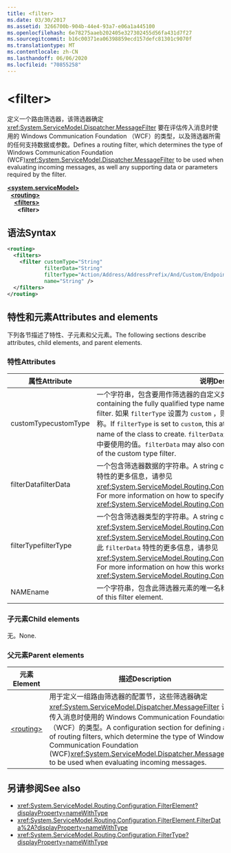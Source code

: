 ```yaml
---
title: <filter>
ms.date: 03/30/2017
ms.assetid: 3266700b-904b-44e4-93a7-e06a1a445100
ms.openlocfilehash: 6e78275aaeb202405e327302455d56fa431d7f27
ms.sourcegitcommit: b16c00371ea06398859ecd157defc81301c9070f
ms.translationtype: MT
ms.contentlocale: zh-CN
ms.lasthandoff: 06/06/2020
ms.locfileid: "70855258"
---
```

# \<filter>

<span data-ttu-id="343d2-101">定义一个路由筛选器，该筛选器确定 <xref:System.ServiceModel.Dispatcher.MessageFilter> 要在评估传入消息时使用的 Windows Communication Foundation （WCF）的类型，以及筛选器所需的任何支持数据或参数。</span><span class="sxs-lookup"><span data-stu-id="343d2-101">Defines a routing filter, which determines the type of Windows Communication Foundation (WCF)<xref:System.ServiceModel.Dispatcher.MessageFilter> to be used when evaluating incoming messages, as well any supporting data or parameters required by the filter.</span></span>

[**\<system.serviceModel>**](system-servicemodel.md)\
&nbsp;&nbsp;[**\<routing>**](routing.md)\
&nbsp;&nbsp;&nbsp;&nbsp;[**\<filters>**](filters-of-routing.md)\
&nbsp;&nbsp;&nbsp;&nbsp;&nbsp;&nbsp;**\<filter>**  
  
## <a name="syntax"></a><span data-ttu-id="343d2-102">语法</span><span class="sxs-lookup"><span data-stu-id="343d2-102">Syntax</span></span>  
  
```xml  
<routing>
  <filters>
    <filter customType="String"
            filterData="String"
            filterType="Action/Address/AddressPrefix/And/Custom/Endpoint/MatchAll/XPath"
            name="String" />
  </filters>
</routing>
```  
  
## <a name="attributes-and-elements"></a><span data-ttu-id="343d2-103">特性和元素</span><span class="sxs-lookup"><span data-stu-id="343d2-103">Attributes and elements</span></span>

<span data-ttu-id="343d2-104">下列各节描述了特性、子元素和父元素。</span><span class="sxs-lookup"><span data-stu-id="343d2-104">The following sections describe attributes, child elements, and parent elements.</span></span>

### <a name="attributes"></a><span data-ttu-id="343d2-105">特性</span><span class="sxs-lookup"><span data-stu-id="343d2-105">Attributes</span></span>

| <span data-ttu-id="343d2-106">属性</span><span class="sxs-lookup"><span data-stu-id="343d2-106">Attribute</span></span>  | <span data-ttu-id="343d2-107">说明</span><span class="sxs-lookup"><span data-stu-id="343d2-107">Description</span></span> |
| ---------- | ----------- |
| <span data-ttu-id="343d2-108">customType</span><span class="sxs-lookup"><span data-stu-id="343d2-108">customType</span></span> | <span data-ttu-id="343d2-109">一个字符串，包含要用作筛选器的自定义类型的完全限定类型名称。</span><span class="sxs-lookup"><span data-stu-id="343d2-109">A string containing the fully qualified type name of the custom type to be used as a filter.</span></span> <span data-ttu-id="343d2-110">如果 `filterType` 设置为 `custom` ，则此特性包含要创建的类的完全限定类型名称。</span><span class="sxs-lookup"><span data-stu-id="343d2-110">If `filterType` is set to `custom`, this attribute contains the fully qualified type name of the class to create.</span></span>  <span data-ttu-id="343d2-111">`filterData`还可以包含在计算自定义类型筛选器的过程中要使用的值。</span><span class="sxs-lookup"><span data-stu-id="343d2-111">`filterData` may also contain values to be used during evaluation of the custom type filter.</span></span> |
| <span data-ttu-id="343d2-112">filterData</span><span class="sxs-lookup"><span data-stu-id="343d2-112">filterData</span></span> | <span data-ttu-id="343d2-113">一个包含筛选器数据的字符串。</span><span class="sxs-lookup"><span data-stu-id="343d2-113">A string containing the filter data.</span></span> <span data-ttu-id="343d2-114">有关如何指定此特性的更多信息，请参见 <xref:System.ServiceModel.Routing.Configuration.FilterElement.FilterData%2A>。</span><span class="sxs-lookup"><span data-stu-id="343d2-114">For more information on how to specify this attribute, see <xref:System.ServiceModel.Routing.Configuration.FilterElement.FilterData%2A>.</span></span> |
| <span data-ttu-id="343d2-115">filterType</span><span class="sxs-lookup"><span data-stu-id="343d2-115">filterType</span></span> | <span data-ttu-id="343d2-116">一个包含筛选器类型的字符串。</span><span class="sxs-lookup"><span data-stu-id="343d2-116">A string containing the filter type.</span></span> <span data-ttu-id="343d2-117">此特性的类型为 <xref:System.ServiceModel.Routing.Configuration.FilterType>。</span><span class="sxs-lookup"><span data-stu-id="343d2-117">This attribute is of <xref:System.ServiceModel.Routing.Configuration.FilterType> type.</span></span>  <span data-ttu-id="343d2-118">有关如何使用此 `filterData` 特性的更多信息，请参见 <xref:System.ServiceModel.Routing.Configuration.FilterElement.FilterData%2A>。</span><span class="sxs-lookup"><span data-stu-id="343d2-118">For more information on how this works with the `filterData` attribute, see <xref:System.ServiceModel.Routing.Configuration.FilterElement.FilterData%2A>.</span></span> |
| <span data-ttu-id="343d2-119">NAME</span><span class="sxs-lookup"><span data-stu-id="343d2-119">name</span></span>       | <span data-ttu-id="343d2-120">一个字符串，包含此筛选器元素的唯一名称。</span><span class="sxs-lookup"><span data-stu-id="343d2-120">A string containing the unique name of this filter element.</span></span> |

### <a name="child-elements"></a><span data-ttu-id="343d2-121">子元素</span><span class="sxs-lookup"><span data-stu-id="343d2-121">Child elements</span></span>

<span data-ttu-id="343d2-122">无。</span><span class="sxs-lookup"><span data-stu-id="343d2-122">None.</span></span>

### <a name="parent-elements"></a><span data-ttu-id="343d2-123">父元素</span><span class="sxs-lookup"><span data-stu-id="343d2-123">Parent elements</span></span>

| <span data-ttu-id="343d2-124">元素</span><span class="sxs-lookup"><span data-stu-id="343d2-124">Element</span></span> | <span data-ttu-id="343d2-125">描述</span><span class="sxs-lookup"><span data-stu-id="343d2-125">Description</span></span> |
| ------- | ----------- |
| [\<routing>](routing.md) | <span data-ttu-id="343d2-126">用于定义一组路由筛选器的配置节，这些筛选器确定 <xref:System.ServiceModel.Dispatcher.MessageFilter> 计算传入消息时使用的 Windows Communication Foundation （WCF）的类型。</span><span class="sxs-lookup"><span data-stu-id="343d2-126">A configuration section for defining a set of routing filters, which determine the type of Windows Communication Foundation (WCF)<xref:System.ServiceModel.Dispatcher.MessageFilter> to be used when evaluating incoming messages.</span></span> |

## <a name="see-also"></a><span data-ttu-id="343d2-127">另请参阅</span><span class="sxs-lookup"><span data-stu-id="343d2-127">See also</span></span>

- <xref:System.ServiceModel.Routing.Configuration.FilterElement?displayProperty=nameWithType>
- <xref:System.ServiceModel.Routing.Configuration.FilterElement.FilterData%2A?displayProperty=nameWithType>
- <xref:System.ServiceModel.Routing.Configuration.FilterType?displayProperty=nameWithType>
